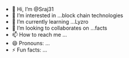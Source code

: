 - 👋 Hi, I’m @Sraj31
- 👀 I’m interested in ...block chain technologies
- 🌱 I’m currently learning ...Lyzro
- 💞️ I’m looking to collaborates on ...facts
- 📫 How to reach me ...
- 😄 Pronouns: ...
- ⚡ Fun facts: ...

<!---
Sraj31/Sraj31 is a ✨ special ✨ repository because its `README.md` (this file) appears on your GitHub profile.
You can click the Preview link to take a look at your changes.
--->
